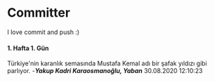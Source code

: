 # Committer
 I love commit and push :)



 #### 1. Hafta 1. Gün 
 Türkiye'nin karanlık semasında Mustafa Kemal adı bir şafak yıldızı gibi parlıyor. -__*Yakup Kadri Karaosmanoğlu, Yaban*__ 30.08.2020 12:10:23 
